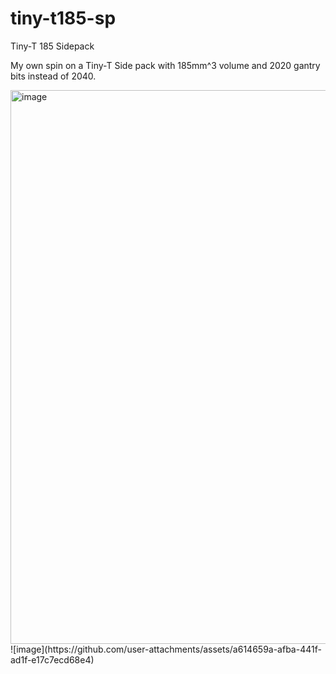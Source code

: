 # tiny-t185-sp
Tiny-T 185 Sidepack 


My own spin on a Tiny-T Side pack with 185mm^3 volume and 2020 gantry bits instead of 2040. 

<img width="886" alt="image" src="https://github.com/user-attachments/assets/04f7c284-010e-4eea-a4ed-c7c176160081" />
![image](https://github.com/user-attachments/assets/a614659a-afba-441f-ad1f-e17c7ecd68e4)
